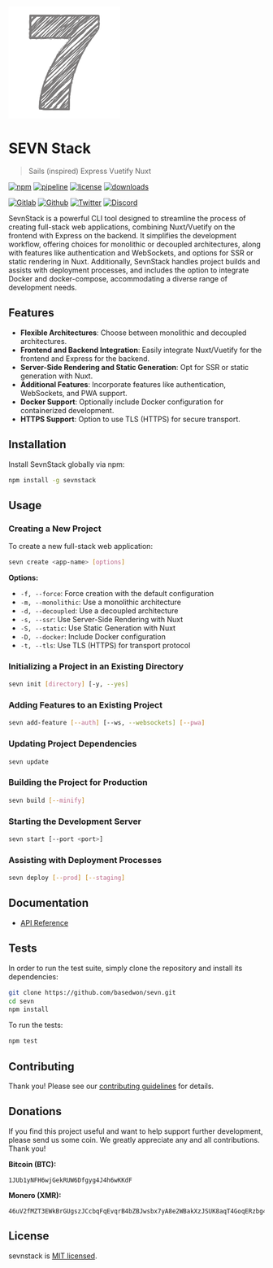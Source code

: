 ![SEVN Stack Logo](docs/sevn.png "SEVN Stack")

# SEVN Stack

> Sails (inspired) Express Vuetify Nuxt

[![npm](https://img.shields.io/npm/v/sevnstack?style=flat&logo=npm)](https://www.npmjs.com/package/sevnstack)
[![pipeline](https://gitlab.com/frenware/utils/sevn/badges/master/pipeline.svg)](https://gitlab.com/frenware/utils/sevn/-/pipelines)
[![license](https://img.shields.io/npm/l/sevnstack)](https://gitlab.com/frenware/utils/sevn/-/blob/master/LICENSE)
[![downloads](https://img.shields.io/npm/dw/sevnstack)](https://www.npmjs.com/package/sevnstack) 

[![Gitlab](https://img.shields.io/badge/Gitlab%20-%20?logo=gitlab&color=%23383a40)](https://gitlab.com/frenware/utils/sevn)
[![Github](https://img.shields.io/badge/Github%20-%20?logo=github&color=%23383a40)](https://github.com/basedwon/sevn)
[![Twitter](https://img.shields.io/badge/@basdwon%20-%20?logo=twitter&color=%23383a40)](https://twitter.com/basdwon)
[![Discord](https://img.shields.io/badge/Basedwon%20-%20?logo=discord&color=%23383a40)](https://discordapp.com/users/basedwon)

SevnStack is a powerful CLI tool designed to streamline the process of creating full-stack web applications, combining Nuxt/Vuetify on the frontend with Express on the backend. It simplifies the development workflow, offering choices for monolithic or decoupled architectures, along with features like authentication and WebSockets, and options for SSR or static rendering in Nuxt. Additionally, SevnStack handles project builds and assists with deployment processes, and includes the option to integrate Docker and docker-compose, accommodating a diverse range of development needs.

## Features

- **Flexible Architectures**: Choose between monolithic and decoupled architectures.
- **Frontend and Backend Integration**: Easily integrate Nuxt/Vuetify for the frontend and Express for the backend.
- **Server-Side Rendering and Static Generation**: Opt for SSR or static generation with Nuxt.
- **Additional Features**: Incorporate features like authentication, WebSockets, and PWA support.
- **Docker Support**: Optionally include Docker configuration for containerized development.
- **HTTPS Support**: Option to use TLS (HTTPS) for secure transport.

## Installation

Install SevnStack globally via npm:

```sh
npm install -g sevnstack
```

## Usage

### Creating a New Project

To create a new full-stack web application:

```sh
sevn create <app-name> [options]
```

**Options:**

- `-f, --force`: Force creation with the default configuration
- `-m, --monolithic`: Use a monolithic architecture
- `-d, --decoupled`: Use a decoupled architecture
- `-s, --ssr`: Use Server-Side Rendering with Nuxt
- `-S, --static`: Use Static Generation with Nuxt
- `-D, --docker`: Include Docker configuration
- `-t, --tls`: Use TLS (HTTPS) for transport protocol

### Initializing a Project in an Existing Directory

```sh
sevn init [directory] [-y, --yes]
```

### Adding Features to an Existing Project

```sh
sevn add-feature [--auth] [--ws, --websockets] [--pwa]
```

### Updating Project Dependencies

```sh
sevn update
```

### Building the Project for Production

```sh
sevn build [--minify]
```

### Starting the Development Server

```sh
sevn start [--port <port>]
```

### Assisting with Deployment Processes

```sh
sevn deploy [--prod] [--staging]
```

## Documentation

- [API Reference](/docs/api.md)

## Tests

In order to run the test suite, simply clone the repository and install its dependencies:

```sh
git clone https://github.com/basedwon/sevn.git
cd sevn
npm install
```

To run the tests:

```sh
npm test
```

## Contributing

Thank you! Please see our [contributing guidelines](/docs/contributing.md) for details.

## Donations

If you find this project useful and want to help support further development, please send us some coin. We greatly appreciate any and all contributions. Thank you!

**Bitcoin (BTC):**
```
1JUb1yNFH6wjGekRUW6Dfgyg4J4h6wKKdF
```

**Monero (XMR):**
```
46uV2fMZT3EWkBrGUgszJCcbqFqEvqrB4bZBJwsbx7yA8e2WBakXzJSUK8aqT4GoqERzbg4oKT2SiPeCgjzVH6VpSQ5y7KQ
```

## License

sevnstack is [MIT licensed](https://gitlab.com/frenware/utils/sevn/-/blob/master/LICENSE).

